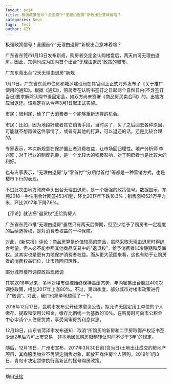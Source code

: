 ```yaml
---
layout: post
title: 极强政策信号！全国首个"无理由退房"新规出台意味着啥？
categories: News
tags:  Test
author: GZY
---
```


极强政策信号！全国首个"无理由退房"新规出台意味着啥？

广东省东莞市1月13日发布新规，购房者交定金认购楼盘后，两天内可无理由退房。因此，东莞也成为国内首个出台“无理由退房”政策的城市。

广东东莞出台“2天无理由退房”新规

1月11日，广东省东莞市住房和城乡建设局在其官网上正式对外发布了《关于推广使用的通知》。根据《通知》，购房者在认购书签订之日起两个自然日内(不含签订当日)要求解除认购书退回定金，如双方尚未签署《商品房买卖合同》的，出售方应当退还。该规定将从今年3月1日起正式实施。

市民：很利民，给了广大消费者一个能够重新选择的机会。

市民：比如，因为地段好或者其它销售手段，当时买了，买了之后回去各种原因，可能就不想再做这件事情了，或者有其他的打算，可以退还的话，还是比较合理的。

专家表示，本次新规意在保护置业者消费权益，让市场回归理性。地产分析师 李兴旺：对于行业的制度完善，是一个比较大的积极影响，对于购房者也是比较大的利好。

也有专家表示，“无理由退房”与“零首付”“分期付首付”等都是一种营销方式，也是楼市下行的表现。

不过此次由地方政府牵头出台无理由退房，是一个极强的政策信号。数据显示，东莞2018一手住宅合计网签45341套，环比2017年下跌10.3%；销售面积521万平方米，环比2017年下降7.6%。

【评论】就该把“退货权”还给购房人

广东省东莞市推“无理由退房”虽然只有两天后悔期，但至少给予了购房者一定程度的后续选择权，是对消费者权益的一种保障。

对此，《新京报》评论：商品房算是价值较高的商品，虽然采取无理由退房时得综合考量，但未必不能参照其他商品交易中的“退货权”，给予消费者以冷静期和反悔权。这其实也是更有力地保护消费者权益。而从更大范围来看，这也有助于让购房者的消费权益归位，让市场回归理性。

部分城市楼市调控政策现微调

其实2018年以来，多地对楼市调控始终保持高压态势，年内密集出台超过400次调控政策，相比2017年上涨80%。不过，第四季度，部分城市对楼市政策进行了“微调”。对此，我们也简单地梳理了一下。

2018年12月17日，昆明市发布公开征求意见公告，拟允许无固定用工单位的个人缴存、提取和使用公积金，缴存比例统一为基数的10%。在购房时可向市公积金中心申请个人住房贷款，享受同等房贷利息优惠。

12月18日，山东省菏泽市发布通知：取消“所购买的新房和二手房取得产权证书至少满2年后方可上市交易，非本地居民购房限制转让时间不少于3年”的规定。

随后，12月19日，广州市宣布，2017年3月30日前(含当日)土地出让成交的房地产项目，其商服类物业不再限定销售对象，即放开商住房个人限购。2019年1月3日，青岛市决定暂停执行高新区的摇号购房政策。

*****

摘自[链接](https://house.qq.com/a/20190117/000052.htm)